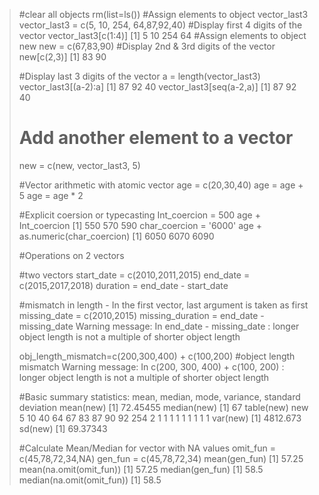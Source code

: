 > #clear all objects
> rm(list=ls())
> #Assign elements to object vector_last3
> vector_last3 = c(5, 10, 254, 64,87,92,40)
> #Display first 4 digits of the vector
> vector_last3[c(1:4)]
[1]   5  10 254  64
> #Assign elements to object new
> new = c(67,83,90)
> #Display 2nd & 3rd digits of the vector
> new[c(2,3)]
[1] 83 90
> 
> #Display last 3 digits of the vector
> a = length(vector_last3)
> vector_last3[(a-2):a]
[1] 87 92 40
> vector_last3[seq(a-2,a)]
[1] 87 92 40
> 
> # Add another element to a vector
> new = c(new, vector_last3, 5)
> 
> #Vector arithmetic with atomic vector
> age = c(20,30,40)
> age = age + 5
> age = age * 2
> 
> #Explicit coersion or typecasting
> Int_coercion = 500
> age + Int_coercion
[1] 550 570 590
> char_coercion = '6000'
> age + as.numeric(char_coercion)
[1] 6050 6070 6090
> 
> #Operations on 2 vectors
> 
> #two vectors 
> start_date = c(2010,2011,2015)
> end_date = c(2015,2017,2018)
> duration = end_date - start_date
> 
> #mismatch in length - In the first vector, last argument is taken as first 
> missing_date = c(2010,2015)
> missing_duration = end_date - missing_date
Warning message:
In end_date - missing_date :
  longer object length is not a multiple of shorter object length
> 
> obj_length_mismatch=c(200,300,400) + c(100,200) #object length mismatch
Warning message:
In c(200, 300, 400) + c(100, 200) :
  longer object length is not a multiple of shorter object length
> 
> #Basic summary statistics: mean, median, mode, variance, standard deviation
> mean(new)
[1] 72.45455
> median(new)
[1] 67
> table(new)
new
  5  10  40  64  67  83  87  90  92 254 
  2   1   1   1   1   1   1   1   1   1 
> var(new)
[1] 4812.673
> sd(new)
[1] 69.37343
> 
> #Calculate Mean/Median for vector with NA values
> omit_fun = c(45,78,72,34,NA)
> gen_fun = c(45,78,72,34)
> mean(gen_fun)
[1] 57.25
> mean(na.omit(omit_fun))
[1] 57.25
> median(gen_fun)
[1] 58.5
> median(na.omit(omit_fun))
[1] 58.5
